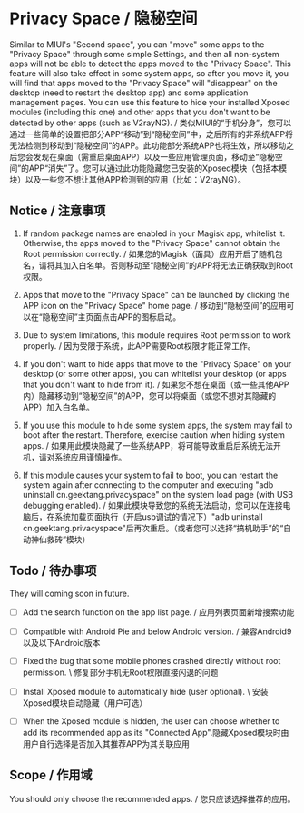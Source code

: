 # Privacy Space / 隐秘空间

Similar to MIUI's "Second space", you can "move" some apps to the "Privacy Space" through some simple Settings, and then all non-system apps will not be able to detect the apps moved to the "Privacy Space". This feature will also take effect in some system apps, so after you move it, you will find that apps moved to the "Privacy Space" will "disappear" on the desktop (need to restart the desktop app) and some application management pages. You can use this feature to hide your installed Xposed modules (including this one) and other apps that you don't want to be detected by other apps (such as V2rayNG). / 类似MIUI的“手机分身”，您可以通过一些简单的设置把部分APP“移动”到“隐秘空间”中，之后所有的非系统APP将无法检测到移动到“隐秘空间”的APP。此功能部分系统APP也将生效，所以移动之后您会发现在桌面（需重启桌面APP）以及一些应用管理页面，移动至“隐秘空间”的APP“消失”了。您可以通过此功能隐藏您已安装的Xposed模块（包括本模块）以及一些您不想让其他APP检测到的应用（比如：V2rayNG）。

## Notice / 注意事项

1. If random package names are enabled in your Magisk app, whitelist it. Otherwise, the apps moved to the "Privacy Space" cannot obtain the Root permission correctly. / 如果您的Magisk（面具）应用开启了随机包名，请将其加入白名单。否则移动至“隐秘空间”的APP将无法正确获取到Root权限。

2. Apps that move to the "Privacy Space" can be launched by clicking the APP icon on the "Privacy Space" home page. / 移动到“隐秘空间”的应用可以在“隐秘空间”主页面点击APP的图标启动。

3. Due to system limitations, this module requires Root permission to work properly. / 因为受限于系统，此APP需要Root权限才能正常工作。

4. If you don't want to hide apps that move to the "Privacy Space" on your desktop (or some other apps), you can whitelist your desktop (or apps that you don't want to hide from it). / 如果您不想在桌面（或一些其他APP内）隐藏移动到“隐秘空间”的APP，您可以将桌面（或您不想对其隐藏的APP）加入白名单。

5. If you use this module to hide some system apps, the system may fail to boot after the restart. Therefore, exercise caution when hiding system apps. / 如果用此模块隐藏了一些系统APP，将可能导致重启后系统无法开机，请对系统应用谨慎操作。

6. If this module causes your system to fail to boot, you can restart the system again after connecting to the computer and executing "adb uninstall cn.geektang.privacyspace" on the system load page (with USB debugging enabled). / 如果此模块导致您的系统无法启动，您可以在连接电脑后，在系统加载页面执行（开启usb调试的情况下）"adb uninstall cn.geektang.privacyspace"后再次重启。（或者您可以选择“搞机助手”的“自动神仙救砖”模块）


## Todo / 待办事项

They will coming soon in future.

- [ ] Add the search function on the app list page. / 应用列表页面新增搜索功能

- [ ] Compatible with Android Pie and below Android version. / 兼容Android9以及以下Android版本

- [ ] Fixed the bug that some mobile phones crashed directly without root permission. \ 修复部分手机无Root权限直接闪退的问题

- [ ] Install Xposed module to automatically hide (user optional). \ 安装Xposed模块自动隐藏（用户可选）

- [ ] When the Xposed module is hidden, the user can choose whether to add its recommended app as its "Connected App".隐藏Xposed模块时由用户自行选择是否加入其推荐APP为其关联应用


## Scope / 作用域

You should only choose the recommended apps. / 您只应该选择推荐的应用。